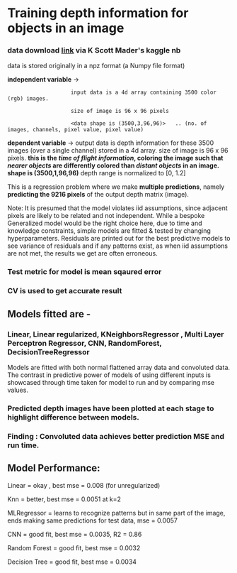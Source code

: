 # Training depth information for objects in an image
### data download [link](https://www.kaggle.com/kmader/showing-the-rgbd-images/notebook) via K Scott Mader's kaggle nb

data is stored originally in a npz format (a Numpy file format)

**independent variable** -> 

                        input data is a 4d array containing 3500 color (rgb) images. 
                        
                        size of image is 96 x 96 pixels
                        
                        <data shape is (3500,3,96,96)>   .. (no. of images, channels, pixel value, pixel value)
                        
**dependent variable**   -> 
                        output data is depth information for these 3500 images (over a single channel) stored in a 4d array.
                        size of image is 96 x 96 pixels.
                        **this is the _time of flight information_, 
                        coloring the image such that _nearer objects_ are differently colored than _distant objects_ in an image.**
                        **shape is (3500,1,96,96)**
                        depth range is normalized to [0, 1.2] 

This is a regression problem where we make **multiple predictions**, namely **predicting the 9216 pixels** of the output depth matrix (image). 

Note:
It is presumed that the model violates iid assumptions, since adjacent pixels are likely to be related and not independent.
While a bespoke Generalized model would be the right choice here, due to time and knowledge constraints, simple models are fitted & tested by changing hyperparameters. 
Residuals are printed out for the best predictive models to see variance of residuals and if any patterns exist, as when iid assumptions are not met, the results we get are often erroneous.  

### Test metric for model is mean sqaured error 

### CV is used to get accurate result

## Models fitted are - 
### Linear, Linear regularized, KNeighborsRegressor , Multi Layer Perceptron Regressor, CNN, RandomForest, DecisionTreeRegressor

Models are fitted with both normal flattened array data and convoluted data. The contrast in predictive power of models of using different inputs is showcased through time taken for model to run and by comparing mse values.  

### Predicted depth images have been plotted at each stage to highlight difference between models.

### Finding : Convoluted data achieves better prediction MSE and run time. 

## Model Performance:

Linear        =              okay , best mse = 0.008     (for unregularized)

Knn           =              better, best mse = 0.0051 at k=2

MLRegressor   =              learns to recognize patterns but in same part of the image, ends making same predictions for test data, mse = 0.0057

CNN           =              good fit, best mse = 0.0035, R2 = 0.86

Random Forest =              good fit, best mse = 0.0032

Decision Tree =              good fit, best mse = 0.0034



